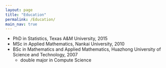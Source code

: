 ```yaml
---
layout: page
title: "Education"
permalink: /Education/
main_nav: true
---
```


- PhD in Statistics, Texas A\&M University, 2015
- MSc in Applied Mathematics, Nankai University, 2010
- BSc in Mathematics and Applied Mathematics, Huazhong University of Science and Technology, 2007
    - double major in Compute Science
